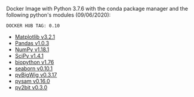 Docker Image with Python 3.7.6 with the conda package manager and the following python's modules (09/06/2020):

    DOCKER HUB TAG: 0.10

  * [Matplotlib v3.2.1](https://matplotlib.org/) 
  * [Pandas v1.0.3](https://github.com/pandas-dev/pandas) 
  * [NumPy v1.18.1](https://github.com/numpy/numpy) 
  * [SciPy v1.4.1](https://github.com/scipy/scipy) 
  * [biopython v1.76](https://biopython.org/) 
  * [seaborn v0.10.1](https://seaborn.pydata.org/) 
  * [pyBigWig v0.3.17](https://github.com/deeptools/pyBigWig)
  * [pysam v0.16.0](https://github.com/pysam-developers/pysam)
  * [py2bit v0.3.0](https://github.com/deeptools/py2bit)
